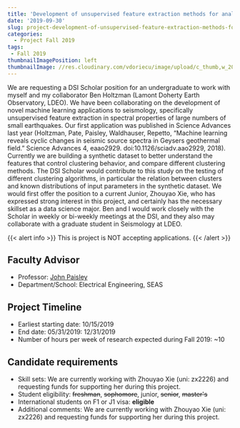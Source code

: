 ```yaml
---
title: 'Development of unsupervised feature extraction methods for analysis of large earthquake data sets'
date: '2019-09-30'
slug: project-development-of-unsupervised-feature-extraction-methods-for-analysis-of-large-earthquake-data-sets
categories:
  - Project Fall 2019
tags:
 - Fall 2019
thumbnailImagePosition: left
thumbnailImage: //res.cloudinary.com/vdoriecu/image/upload/c_thumb,w_200,g_face/v1569959075/earthquake_ufnmvi.png
---
```

We are requesting a DSI Scholar position for an undergraduate to work with myself and my collaborator Ben Holtzman (Lamont Doherty Earth Observatory, LDEO). We have been collaborating on the development of novel machine learning applications to seismology, specifically unsupervised feature extraction in spectral properties of large numbers of small earthquakes. Our first application was published in Science Advances last year (Holtzman, Pate, Paisley, Waldhauser, Repetto, “Machine learning reveals cyclic changes in seismic source spectra in Geysers geothermal field.” Science Advances 4, eaao2929. doi:10.1126/sciadv.aao2929, 2018). Currently we are building a synthetic dataset to better understand the features that control clustering behavior, and compare different clustering methods. The DSI Scholar would contribute to this study on the testing of different clustering algorithms, in particular the relation between clusters and known distributions of input parameters in the synthetic dataset. We would first offer the position to a current Junior, Zhouyao Xie, who has expressed strong interest in this project, and certainly has the necessary skillset as a data science major.  Ben and I would work closely with the Scholar in weekly or bi-weekly meetings at the DSI, and they also may collaborate with a graduate student in Seismology at LDEO. 

<!--more-->

{{< alert info >}}
This is project is NOT accepting applications.
{{< /alert >}}

## Faculty Advisor
+ Professor: [John Paisley](http://www.columbia.edu/~jwp2128/)
+ Department/School: Electrical Engineering, SEAS

## Project Timeline
+ Earliest starting date: 10/15/2019
+ End date: 05/31/2019: 12/31/2019
+ Number of hours per week of research expected during Fall 2019: ~10

## Candidate requirements
+ Skill sets: We are currently working with Zhouyao Xie (uni: zx2226) and requesting funds for supporting her during this project.
+ Student eligibility: ~~freshman~~, ~~sophomore~~, junior, ~~senior~~, ~~master's~~
+ International students on F1 or J1 visa: **eligible**
+ Additional comments: 
We are currently working with Zhouyao Xie (uni: zx2226) and requesting funds for supporting her during this project.
